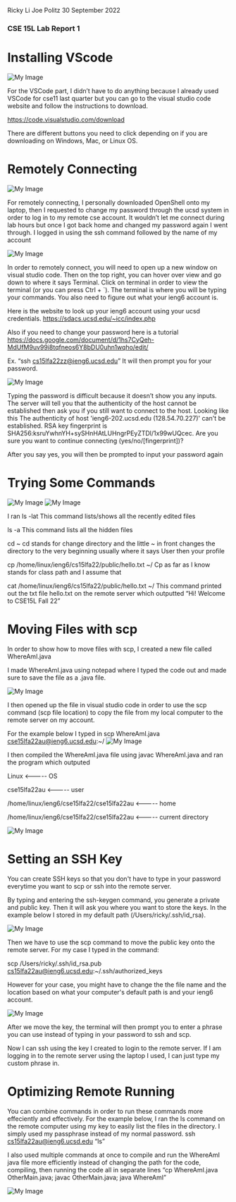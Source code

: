 Ricky Li
Joe Politz
30 September 2022

### CSE 15L Lab Report 1

# Installing VScode

![My Image](sc-lab-report-1.PNG)

For the VSCode part, I didn’t have to do anything because I already used VSCode for cse11 last quarter but you can go to the visual studio code website and follow the instructions to download.

https://code.visualstudio.com/download 

There are different buttons you need to click depending on if you are downloading on Windows, Mac, or Linux OS.

# Remotely Connecting

![My Image](sc-lab-report-1-2.PNG)

For remotely connecting, I personally downloaded OpenShell onto my laptop, then I requested to change my password through the ucsd system in order to log in to my remote cse account. It wouldn’t let me connect during lab hours but once I got back home and changed my password again I went through. I logged in using the ssh command followed by the name of my account

![My Image](sc-lab-report1-2.JPG)

In order to remotely connect, you will need to open up a new window on visual studio code. Then on the top right, you can hover over view and go down to where it says Terminal. Click on terminal in order to view the terminal (or you can press Ctrl + `). The terminal is where you will be typing your commands. You also need to figure out what your ieng6 account is.

Here is the website to look up your ieng6 account using your ucsd credentials.
https://sdacs.ucsd.edu/~icc/index.php

Also if you need to change your password here is a tutorial
https://docs.google.com/document/d/1hs7CyQeh-MdUfM9uv99i8tqfneos6Y8bDU0uhn1wqho/edit/

Ex. “ssh cs15lfa22zz@ieng6.ucsd.edu”
It will then prompt you for your password. 

![My Image](sc-lab-report1.JPG)
 
Typing the password is difficult because it doesn’t show you any inputs. The server will tell you that the authenticity of the host cannot be established then ask you if you still want to connect to the host.
Looking like this
The authenticity of host 'ieng6-202.ucsd.edu (128.54.70.227)' can't be established.
RSA key fingerprint is SHA256:ksruYwhnYH+sySHnHAtLUHngrPEyZTDl/1x99wUQcec.
Are you sure you want to continue connecting (yes/no/[fingerprint])? 

After you say yes, you will then be prompted to input your password again

# Trying Some Commands


![My Image](sc-lab-report-1-3.PNG)
![My Image](sc-lab-report-1-4.PNG)

I ran
ls -lat
This command lists/shows all the recently edited files

ls -a
This command lists all the hidden files

cd ~
cd stands for change directory and the little ~ in front changes the directory to the very beginning usually where it says User then your profile

cp /home/linux/ieng6/cs15lfa22/public/hello.txt ~/
Cp as far as I know stands for class path and I assume that

cat /home/linux/ieng6/cs15lfa22/public/hello.txt ~/
This command printed out the txt file hello.txt on the remote server which outputted “Hi! Welcome to CSE15L Fall 22”

# Moving Files with scp

In order to show how to move files with scp, I created a new file called WhereAmI.java
 
I made WhereAmI.java using notepad where I typed the code out and made sure to save the file as a .java file.
 
![My Image](sc-lab-report1-3.JPG)

I then opened up the file in visual studio code in order to use the scp command (scp file location) to copy the file from my local computer to the remote server on my account.

 
For the example below I typed in scp WhereAmI.java cse15lfa22au@ieng6.ucsd.edu:~/
![My Image](sc-lab-report-1-5.PNG)

I then compiled the WhereAmI.java file using javac WhereAmI.java and ran the program which outputed 

Linux    <----- OS

cse15lfa22au     <----- user

/home/linux/ieng6/cse15lfa22/cse15lfa22au    <----- home

/home/linux/ieng6/cse15lfa22/cse15lfa22au    <----- current directory

![My Image](sc-lab-report-1-6.PNG)

# Setting an SSH Key

You can create SSH keys so that you don't have to type in your password everytime you want to scp or ssh into the remote server. 

By typing and entering the ssh-keygen command, you generate a private and public key. Then it will ask you where you want to store the keys. In the example below I stored in my default path (/Users/ricky/.ssh/id_rsa).

![My Image](sc-lab-report-1-7.PNG)


Then we have to use the scp command to move the public key onto the remote server. For my case I typed in the command:


scp /Users/ricky/.ssh/id_rsa.pub cs15lfa22au@ieng6.ucsd.edu:~/.ssh/authorized_keys

However for your case, you might have to change the the file name and the location based on what your computer's default path is and your ieng6 account.

![My Image](sc-lab-report-1-8.PNG)

After we move the key, the terminal will then prompt you to enter a phrase you can use instead of typing in your password to ssh and scp.

Now I can ssh using the key I created to login to the remote server. If I am logging in to the remote server using the laptop I used, I can just type my custom phrase in.

# Optimizing Remote Running


You can combine commands in order to run these commands more effeciently and effectively. For the example below, I ran the ls command on the remote computer using my key to easily list the files in the directory. I simply used my passphrase instead of my normal password.
ssh cs15lfa22au@ieng6.ucsd.edu “ls”

I also used multiple commands at once to compile and run the WhereAmI java file more efficiently instead of changing the path for the code, compiling, then running the code all in separate lines
“cp WhereAmI.java OtherMain.java; javac OtherMain.java; java WhereAmI”

![My Image](sc-lab-report-1-9.PNG)


